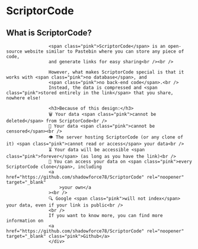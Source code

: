 # ScriptorCode

<h2 class="mt-0">What is ScriptorCode?</h2>

                    <span class="pink">ScriptorCode</span> is an open-source website similar to Pastebin where you can store any piece of code,
                    and generate links for easy sharing<br /><br />

                    However, what makes ScriptorCode special is that it works with <span class="pink">no database</span>, and
                    <span class="pink">no back-end code</span>.<br />
                    Instead, the data is compressed and <span class="pink">stored entirely in the link</span> that you share, nowhere else!

                    <h3>Because of this design:</h3>
                    🗑️ Your data <span class="pink">cannot be deleted</span> from ScriptorCode<br />
                    🔞 Your data <span class="pink">cannot be censored</span><br />
                    👁️ The server hosting ScriptorCode (or any clone of it) <span class="pink">cannot read or access</span> your data<br />
                    ⏳ Your data will be accessible <span class="pink">forever</span> (as long as you have the link)<br />
                    🔀 You can access your data on <span class="pink">every ScriptorCode clone</span>, including
                    <a href="https://github.com/shadowforce78/ScriptorCode" rel="noopener" target="_blank"
                        >your own</a
                    ><br />
                    🔍 Google <span class="pink">will not index</span> your data, even if your link is public<br />
                    <br />
                    If you want to know more, you can find more information on
                    <a href="https://github.com/shadowforce78/ScriptorCode" rel="noopener" target="_blank" class="pink">Github</a>
                    </div>
